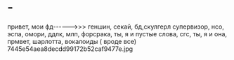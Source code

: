 # -
привет, мои фд------>>> геншин, секай, бд,скулгерл супервизор, нсо, эспа, омори, ддлк, млп, форсрака, ты, я и пустые слова, сгс, ты, я и она, прмвет, шарлотта, вокалоиды ( вроде все) 
7445e54aea8decdd99172b52caf9477e.jpg
